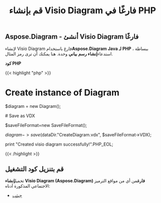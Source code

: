 ﻿---
title: قم بإنشاء Visio Diagram فارغًا في PHP
type: docs
weight: 20
url: /ar/java/create-an-empty-visio-diagram-in-php/
---
## **Aspose.Diagram - أنشئ Visio Diagram فارغًا**
 لإنشاء Visio Diagram فارغ باستخدام**Aspose.Diagram Java لـ PHP** ، ببساطة استدعاء**إنشاء رسم بياني** وحدة. هنا يمكنك أن ترى رمز المثال.

**كود PHP**

{{< highlight "php" >}}

 # Create instance of Diagram

$diagram = new Diagram();

\# Save as VDX

$saveFileFormat=new SaveFileFormat();

$diagram->save($dataDir."CreateDiagram.vdx", $saveFileFormat->VDX);

print "Created visio diagram successfully!".PHP_EOL;

{{< /highlight >}}
## **قم بتنزيل كود التشغيل**
 تحميل**إنشاء Visio Diagram (Aspose.Diagram) فارغ**من أي من مواقع الترميز الاجتماعي المذكورة أدناه:

- [جيثب](https://github.com/asposediagram/Aspose.Diagram-for-Java/blob/master/Plugins/Aspose_Diagram_Java_for_PHP/src/aspose/diagram/WorkingwithDiagrams/CreateDiagram.php)
